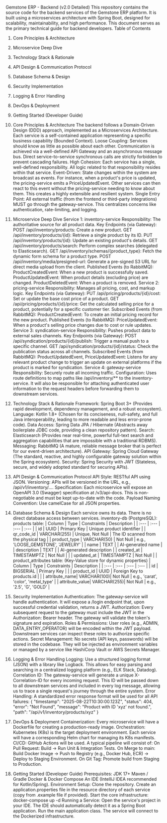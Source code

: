 Gemstone ERP - Backend (v2.0 Detailed)
This repository contains the source code for the backend services of the Gemstone ERP platform. It is built using a microservices architecture with Spring Boot, designed for scalability, maintainability, and high performance. This document serves as the primary technical guide for backend developers.
Table of Contents
1. Core Principles & Architecture
2. Microservice Deep Dive
3. Technology Stack & Rationale
4. API Design & Communication Protocol
5. Database Schema & Design
6. Security Implementation
7. Logging & Error Handling
8. DevOps & Deployment
9. Getting Started (Developer Guide)
1. Core Principles & Architecture
The backend follows a Domain-Driven Design (DDD) approach, implemented as a Microservices Architecture. Each service is a self-contained application representing a specific business capability (Bounded Context).
Loose Coupling: Services should know as little as possible about each other. Communication is achieved via a well-defined API Gateway and an asynchronous message bus. Direct service-to-service synchronous calls are strictly forbidden to prevent cascading failures.
High Cohesion: Each service has a single, well-defined responsibility. All logic related to that responsibility resides within that service.
Event-Driven: State changes within the system are broadcast as events. For instance, when a product's price is updated, the pricing-service emits a PriceUpdatedEvent. Other services can then react to this event without the pricing-service needing to know about them. This creates a highly extensible and resilient system.
Single Entry Point: All external traffic (from the frontend or third-party integrations) MUST go through the gateway-service. This centralizes concerns like authentication, rate-limiting, and logging.
2. Microservice Deep Dive
Service 1: inventory-service
Responsibility: The authoritative source for all product data.
Key Endpoints (via Gateway):
POST /api/inventory/products: Create a new product.
GET /api/inventory/products/{id}: Retrieve a single product by its ID.
PUT /api/inventory/products/{id}: Update an existing product's details.
GET /api/inventory/products/search: Perform complex searches (delegated to Elasticsearch).
GET /api/inventory/schemas/{product_type}: Fetch the dynamic form schema for a product type.
POST /api/inventory/media/presigned-url: Generate a pre-signed S3 URL for direct media upload from the client.
Published Events (to RabbitMQ):
ProductCreatedEvent: When a new product is successfully saved.
ProductUpdatedEvent: When product details (excluding price) are changed.
ProductDeletedEvent: When a product is removed.
Service 2: pricing-service
Responsibility: Manages all pricing, cost, and markup logic.
Key Endpoints (via Gateway):
PUT /api/pricing/products/{id}/cost: Set or update the base cost price of a product.
GET /api/pricing/products/{id}/price: Get the calculated selling price for a product, potentially for a specific customer tier.
Subscribed Events (from RabbitMQ):
ProductCreatedEvent: To create an initial pricing record for the new product.
Published Events (to RabbitMQ):
PriceUpdatedEvent: When a product's selling price changes due to cost or rule updates.
Service 3: syndication-service
Responsibility: Pushes product data to external sales channels.
Key Endpoints (via Gateway):
POST /api/syndication/products/{id}/publish: Trigger a manual push to a specific channel.
GET /api/syndication/products/{id}/status: Check the publication status across all channels.
Subscribed Events (from RabbitMQ):
ProductUpdatedEvent, PriceUpdatedEvent: Listens for any relevant product change to trigger an update on external platforms if the product is marked for syndication.
Service 4: gateway-service
Responsibility: Securely route all incoming traffic.
Configuration: Uses route definitions to map paths like /api/inventory/** to the inventory-service. It will also be responsible for attaching authenticated user information to the request headers before forwarding them to downstream services.
3. Technology Stack & Rationale
Framework: Spring Boot 3+ (Provides rapid development, dependency management, and a robust ecosystem).
Language: Kotlin 1.8+ (Chosen for its conciseness, null-safety, and full Java interoperability, leading to more readable and less error-prone code).
Data Access: Spring Data JPA / Hibernate (Abstracts away boilerplate JDBC code, providing a clean repository pattern).
Search: Elasticsearch (Provides near real-time, powerful full-text search and aggregation capabilities that are impossible with a traditional RDBMS).
Messaging: RabbitMQ (A mature, reliable message broker that is perfect for our event-driven architecture).
API Gateway: Spring Cloud Gateway (The standard, reactive, and highly configurable gateway solution within the Spring ecosystem).
Security: Spring Security with JWT (Stateless, secure, and widely adopted standard for securing APIs).
4. API Design & Communication Protocol
API Style: RESTful API using JSON.
Versioning: APIs will be versioned in the URL, e.g., /api/v1/inventory/....
Specification: Each microservice will expose an OpenAPI 3.0 (Swagger) specification at /v3/api-docs. This is non-negotiable and must be kept up-to-date with the code.
Payload Naming Convention: Use camelCase for all JSON properties.
5. Database Schema & Design
Each service owns its data. There is no direct database access between services.
inventory-db (PostgreSQL):
products table:
| Column | Type | Constraints | Description |
| :--- | :--- | :--- | :--- |
| id | UUID | Primary Key | Unique product identifier |
| qr_code_id | VARCHAR(255) | Unique, Not Null | The ID scanned from the physical tag |
| product_type | VARCHAR(50) | Not Null | e.g., 'LOOSE_GEMSTONE', 'JEWELRY' |
| name | TEXT | | AI-generated name |
| description | TEXT | | AI-generated description |
| created_at | TIMESTAMPTZ | Not Null | |
| updated_at | TIMESTAMPTZ | Not Null | |
product_attributes table: (Key-Value store for dynamic properties)
| Column | Type | Constraints | Description |
| :--- | :--- | :--- | :--- |
| id | BIGSERIAL | Primary Key | |
| product_id | UUID | Foreign Key to products.id | |
| attribute_name| VARCHAR(100)| Not Null | e.g., 'carat', 'color', 'metal_type' |
| attribute_value| VARCHAR(255)| Not Null | e.g., '2.5', 'G', 'GOLD' |
6. Security Implementation
Authentication: The gateway-service will handle authentication. It will expose a /login endpoint that, upon successful credential validation, returns a JWT.
Authorization: Every subsequent request to the gateway must include the JWT in the Authorization: Bearer <token> header. The gateway will validate the token's signature and expiration.
Roles & Permissions: User roles (e.g., ADMIN, DATA_ENTRY_OPERATOR) will be encoded within the JWT payload. Downstream services can inspect these roles to authorize specific actions.
Secret Management: No secrets (API keys, passwords) will be stored in the codebase. They will be injected as environment variables or managed by a service like HashiCorp Vault or AWS Secrets Manager.
7. Logging & Error Handling
Logging: Use a structured logging format (JSON) with a library like Logback. This allows for easy parsing and searching in a centralized logging platform (e.g., ELK Stack, Datadog).
Correlation ID: The gateway-service will generate a unique X-Correlation-ID for every incoming request. This ID will be passed down to all downstream services and included in every log message, allowing us to trace a single request's journey through the entire system.
Error Handling: A standardized error response format will be used for all API failures:
{
  "timestamp": "2025-08-22T10:30:00.123Z",
  "status": 404,
  "error": "Not Found",
  "message": "Product with ID 'xyz' not found.",
  "path": "/api/v1/inventory/products/xyz"
}


8. DevOps & Deployment
Containerization: Every microservice will have a Dockerfile for creating a production-ready image.
Orchestration: Kubernetes (K8s) is the target deployment environment. Each service will have a corresponding Helm chart for managing its K8s manifests.
CI/CD: GitHub Actions will be used. A typical pipeline will consist of:
On Pull Request: Build -> Run Unit & Integration Tests.
On Merge to main: Build Docker Image -> Push to Registry (e.g., Docker Hub, ECR) -> Deploy to Staging Environment.
On Git Tag: Promote build from Staging to Production.
9. Getting Started (Developer Guide)
Prerequisites:
JDK 17+
Maven / Gradle
Docker & Docker Compose
An IDE (IntelliJ IDEA recommended for Kotlin/Spring).
Environment Setup:
Clone the repository.
Create an application.properties file in the resource directory of each service (copy from .example file if provided).
Start the core infrastructure: docker-compose up -d
Running a Service:
Open the service's project in your IDE.
The IDE should automatically detect it as a Spring Boot application.
Run the main application class. The service will connect to the Dockerized infrastructure.
